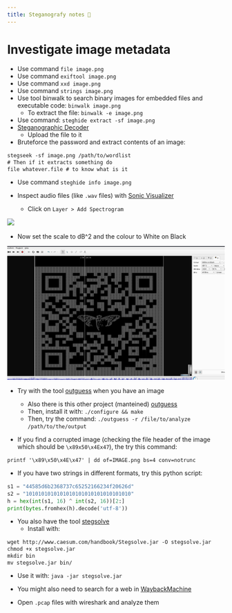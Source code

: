 ```yaml
---
title: Steganografy notes 🐅
---
```


# Investigate image metadata

- Use command `file image.png`
- Use command `exiftool image.png`
- Use command `xxd image.png`
- Use command `strings image.png`
- Use tool binwalk to search binary images for embedded files and executable code: `binwalk image.png`
  - To extract the file: `binwalk -e image.png`
- Use command: `steghide extract -sf image.png`
- [Steganographic Decoder](https://futureboy.us/stegano/decinput.html)
  - Upload the file to it
- Bruteforce the password and extract contents of an image:

```shell
stegseek -sf image.png /path/to/wordlist
# Then if it extracts something do
file whatever.file # to know what is it
```

- Use command `steghide info image.png`

- Inspect audio files (like `.wav` files) with [Sonic Visualizer](https://www.sonicvisualiser.org/)
  - Click on `Layer > Add Spectrogram`

![](../img/Pasted%20image%2020240306215008.png)

- Now set the scale to dB^2 and the colour to White on Black

![](img/Pasted%20image%2020240306215637.png)

- Try with the tool [outguess](https://github.com/crorvick/outguess) when you have an image

  - Also there is this other project (manteined) [outguess](https://github.com/resurrecting-open-source-projects/outguess)
  - Then, install it with: `./configure && make`
  - Then, try the command: `./outguess -r /file/to/analyze /path/to/the/output`

- If you find a corrupted image (checking the file header of the image which should be `\x89x50\x4Ex47`), the try this command:

```shell
printf '\x89\x50\x4E\x47' | dd of=IMAGE.png bs=4 conv=notrunc
```

- If you have two strings in different formats, try this python script:

```python
s1 = "44585d6b2368737c65252166234f20626d"
s2 = "1010101010101010101010101010101010"
h = hex(int(s1, 16) ^ int(s2, 16))[2:]
print(bytes.fromhex(h).decode('utf-8'))
```

- You also have the tool [stegsolve](https://wiki.bi0s.in/steganography/stegsolve/)
  - Install with:

```shell
wget http://www.caesum.com/handbook/Stegsolve.jar -O stegsolve.jar
chmod +x stegsolve.jar
mkdir bin
mv stegsolve.jar bin/
```

- Use it with: `java -jar stegsolve.jar`
- You might also need to search for a web in [WaybackMachine](https://archive.org/web/)

- Open `.pcap` files with wireshark and analyze them
